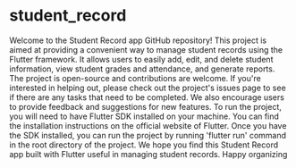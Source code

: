 # student_record
Welcome to the Student Record app GitHub repository! This project is aimed at providing a convenient way to manage student records using the Flutter framework.
It allows users to easily add, edit, and delete student information, view student grades and attendance, and generate reports.
The project is open-source and contributions are welcome. If you're interested in helping out, please check out the project's issues page to see if there are any tasks that need to be completed. We also encourage users to provide feedback and suggestions for new features.
To run the project, you will need to have Flutter SDK installed on your machine. You can find the installation instructions on the official website of Flutter.
Once you have the SDK installed, you can run the project by running 'flutter run' command in the root directory of the project.
We hope you find this Student Record app built with Flutter useful in managing student records. Happy organizing
